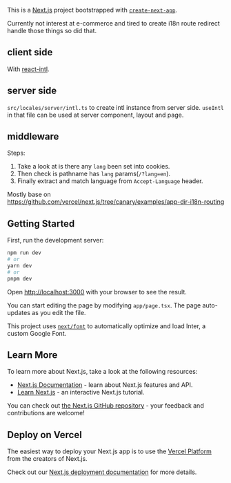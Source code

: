 This is a [Next.js](https://nextjs.org/) project bootstrapped with [`create-next-app`](https://github.com/vercel/next.js/tree/canary/packages/create-next-app).

Currently not interest at e-commerce and tired to create i18n route redirect handle those things so did that.

## client side

With [react-intl](https://github.com/formatjs/formatjs/tree/main/packages/react-intl).

## server side

`src/locales/server/intl.ts` to create intl instance from server side. `useIntl` in that file can be used at server component, layout and page.

## middleware

Steps:

1. Take a look at is there any `lang` been set into cookies.
2. Then check is pathname has `lang` params(`/?lang=en`).
3. Finally extract and match language from `Accept-Language` header.

Mostly base on https://github.com/vercel/next.js/tree/canary/examples/app-dir-i18n-routing

## Getting Started

First, run the development server:

```bash
npm run dev
# or
yarn dev
# or
pnpm dev
```

Open [http://localhost:3000](http://localhost:3000) with your browser to see the result.

You can start editing the page by modifying `app/page.tsx`. The page auto-updates as you edit the file.

This project uses [`next/font`](https://nextjs.org/docs/basic-features/font-optimization) to automatically optimize and load Inter, a custom Google Font.

## Learn More

To learn more about Next.js, take a look at the following resources:

- [Next.js Documentation](https://nextjs.org/docs) - learn about Next.js features and API.
- [Learn Next.js](https://nextjs.org/learn) - an interactive Next.js tutorial.

You can check out [the Next.js GitHub repository](https://github.com/vercel/next.js/) - your feedback and contributions are welcome!

## Deploy on Vercel

The easiest way to deploy your Next.js app is to use the [Vercel Platform](https://vercel.com/new?utm_medium=default-template&filter=next.js&utm_source=create-next-app&utm_campaign=create-next-app-readme) from the creators of Next.js.

Check out our [Next.js deployment documentation](https://nextjs.org/docs/deployment) for more details.
